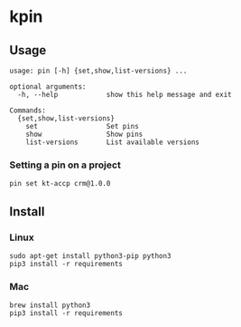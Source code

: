 # kpin

## Usage

```
usage: pin [-h] {set,show,list-versions} ...

optional arguments:
  -h, --help            show this help message and exit

Commands:
  {set,show,list-versions}
    set                 Set pins
    show                Show pins
    list-versions       List available versions
```

### Setting a pin on a project

```
pin set kt-accp crm@1.0.0
```

## Install

### Linux

```
sudo apt-get install python3-pip python3
pip3 install -r requirements
```

### Mac

```
brew install python3
pip3 install -r requirements
```

